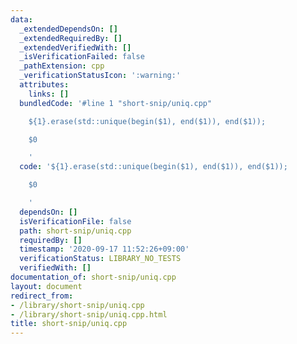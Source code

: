 ```yaml
---
data:
  _extendedDependsOn: []
  _extendedRequiredBy: []
  _extendedVerifiedWith: []
  _isVerificationFailed: false
  _pathExtension: cpp
  _verificationStatusIcon: ':warning:'
  attributes:
    links: []
  bundledCode: '#line 1 "short-snip/uniq.cpp"

    ${1}.erase(std::unique(begin($1), end($1)), end($1));

    $0

    '
  code: '${1}.erase(std::unique(begin($1), end($1)), end($1));

    $0

    '
  dependsOn: []
  isVerificationFile: false
  path: short-snip/uniq.cpp
  requiredBy: []
  timestamp: '2020-09-17 11:52:26+09:00'
  verificationStatus: LIBRARY_NO_TESTS
  verifiedWith: []
documentation_of: short-snip/uniq.cpp
layout: document
redirect_from:
- /library/short-snip/uniq.cpp
- /library/short-snip/uniq.cpp.html
title: short-snip/uniq.cpp
---
```

